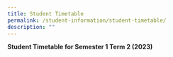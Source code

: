 ```yaml
---
title: Student Timetable
permalink: /student-information/student-timetable/
description: ""
---
```

**Student Timetable for Semester 1 Term 2 (2023)**

